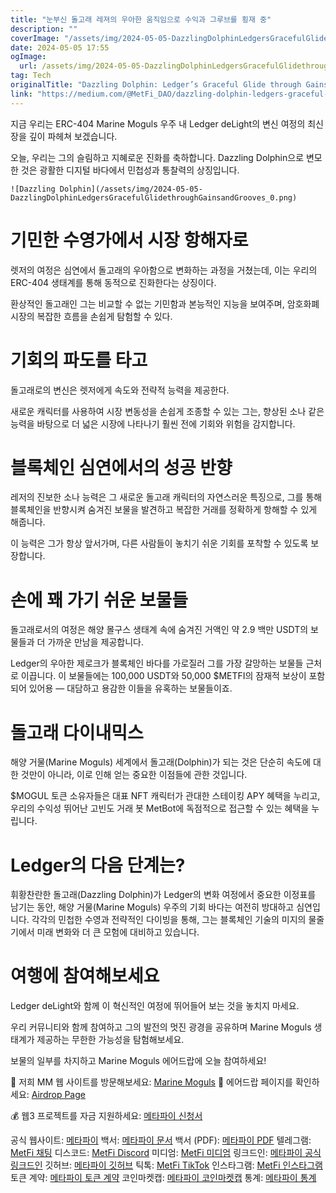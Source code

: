 ```yaml
---
title: "눈부신 돌고래 레져의 우아한 움직임으로 수익과 그루브를 횡재 중"
description: ""
coverImage: "/assets/img/2024-05-05-DazzlingDolphinLedgersGracefulGlidethroughGainsandGrooves_0.png"
date: 2024-05-05 17:55
ogImage: 
  url: /assets/img/2024-05-05-DazzlingDolphinLedgersGracefulGlidethroughGainsandGrooves_0.png
tag: Tech
originalTitle: "Dazzling Dolphin: Ledger’s Graceful Glide through Gains and Grooves"
link: "https://medium.com/@MetFi_DAO/dazzling-dolphin-ledgers-graceful-glide-through-gains-and-grooves-970a464ae410"
---
```



지금 우리는 ERC-404 Marine Moguls 우주 내 Ledger deLight의 변신 여정의 최신 장을 깊이 파헤쳐 보겠습니다.

오늘, 우리는 그의 슬림하고 지혜로운 진화를 축하합니다. Dazzling Dolphin으로 변모한 것은 광활한 디지털 바다에서 민첩성과 통찰력의 상징입니다.

```
![Dazzling Dolphin](/assets/img/2024-05-05-DazzlingDolphinLedgersGracefulGlidethroughGainsandGrooves_0.png)
```

# 기민한 수영가에서 시장 항해자로



렛저의 여정은 심연에서 돌고래의 우아함으로 변화하는 과정을 거쳤는데, 이는 우리의 ERC-404 생태계를 통해 동적으로 진화한다는 상징이다.

환상적인 돌고래인 그는 비교할 수 없는 기민함과 본능적인 지능을 보여주며, 암호화폐 시장의 복잡한 흐름을 손쉽게 탐험할 수 있다.

# 기회의 파도를 타고

돌고래로의 변신은 렛저에게 속도와 전략적 능력을 제공한다.



새로운 캐릭터를 사용하여 시장 변동성을 손쉽게 조종할 수 있는 그는, 향상된 소나 같은 능력을 바탕으로 더 넓은 시장에 나타나기 훨씬 전에 기회와 위험을 감지합니다.

# 블록체인 심연에서의 성공 반향

레저의 진보한 소나 능력은 그 새로운 돌고래 캐릭터의 자연스러운 특징으로, 그를 통해 블록체인을 반향시켜 숨겨진 보물을 발견하고 복잡한 거래를 정확하게 항해할 수 있게 해줍니다.

이 능력은 그가 항상 앞서가며, 다른 사람들이 놓치기 쉬운 기회를 포착할 수 있도록 보장합니다.



# 손에 꽤 가기 쉬운 보물들

돌고래로서의 여정은 해양 몰구스 생태계 속에 숨겨진 거액인 약 2.9 백만 USDT의 보물들과 더 가까운 만남을 제공합니다.

Ledger의 우아한 제로크가 블록체인 바다를 가로질러 그를 가장 갈망하는 보물들 근처로 이끕니다. 이 보물들에는 100,000 USDT와 50,000 $METFI의 잠재적 보상이 포함되어 있어용 — 대담하고 용감한 이들을 유혹하는 보물들이죠.

# 돌고래 다이내믹스



해양 거물(Marine Moguls) 세계에서 돌고래(Dolphin)가 되는 것은 단순히 속도에 대한 것만이 아니라, 이로 인해 얻는 중요한 이점들에 관한 것입니다.

$MOGUL 토큰 소유자들은 대표 NFT 캐릭터가 관대한 스테이킹 APY 혜택을 누리고, 우리의 수익성 뛰어난 고빈도 거래 봇 MetBot에 독점적으로 접근할 수 있는 혜택을 누립니다.

# Ledger의 다음 단계는?

휘황찬란한 돌고래(Dazzling Dolphin)가 Ledger의 변화 여정에서 중요한 이정표를 남기는 동안, 해양 거물(Marine Moguls) 우주의 기회 바다는 여전히 방대하고 심연입니다. 각각의 민첩한 수영과 전략적인 다이빙을 통해, 그는 블록체인 기술의 미지의 물줄기에서 미래 변화와 더 큰 모험에 대비하고 있습니다.



# 여행에 참여해보세요

Ledger deLight와 함께 이 혁신적인 여정에 뛰어들어 보는 것을 놓치지 마세요.

우리 커뮤니티와 함께 참여하고 그의 발전의 멋진 광경을 공유하며 Marine Moguls 생태계가 제공하는 무한한 가능성을 탐험해보세요.

보물의 일부를 차지하고 Marine Moguls 에어드랍에 오늘 참여하세요!



🌟 저희 MM 웹 사이트를 방문해보세요: [Marine Moguls](https://marinemoguls.com)
🌟 에어드랍 페이지를 확인하세요: [Airdrop Page](https://airdrop.marinemoguls.com)

💰 웹3 프로젝트를 자금 지원하세요: [메타파이 신청서](https://forms.metfi.io)

공식 웹사이트: [메타파이](https://metfi.io)
백서: [메타파이 문서](https://docs.metfi.io)
백서 (PDF): [메타파이 PDF](https://app.metfi.io/docs/MetFi-whitepaper.pdf)
텔레그램: [MetFi 채팅](https://t.me/MetFiChat)
디스코드: [MetFi Discord](https://discord.gg/R7YqC5xVSW)
미디엄: [MetFi 미디엄](https://medium.com/@MetFi_DAO)
링크드인: [메타파이 공식 링크드인](https://www.linkedin.com/company/metfiofficial)
깃허브: [메타파이 깃허브](https://github.com/metfi)
틱톡: [MetFi TikTok](https://www.tiktok.com/@metfidao.official)
인스타그램: [MetFi 인스타그램](https://www.instagram.com/official.metfidao)
토큰 계약: [메타파이 토큰 계약](https://bscscan.com/token/0x3e7f1039896454b9cb27c53cc7383e1ab9d9512a)
코인마켓캡: [메타파이 코인마켓캡](https://coinmarketcap.com/currencies/metfi2)
통계: [메타파이 통계](https://statistics.metfi.io)
